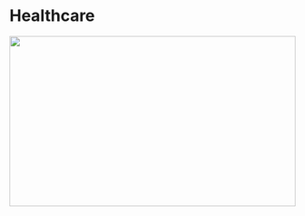 # Healthcare

<img src="https://github.com/amitkumar-boffincoders/Healthcare/blob/main/screen-capture.gif?raw=true" width="100%" height="300em" />
